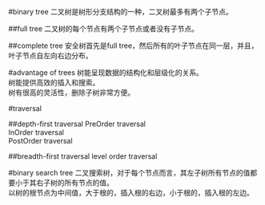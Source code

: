 #binary tree
二叉树是树形分支结构的一种，二叉树最多有两个子节点。  

##full tree
二叉树的每个节点有两个子节点或者没有子节点。  

##complete tree 
安全树首先是full tree，然后所有的叶子节点在同一层，并且，叶子节点自左向右边分布。  


#advantage of trees
树能呈现数据的结构化和层级化的关系。  
树能提供高效的插入和搜索。  
树有很高的灵活性，删除子树非常方便。  


#traversal  

##depth-first traversal
PreOrder traversal  
InOrder traversal  
PostOrder traversal  


##breadth-first traversal
level order traversal  


#binary search tree 
二叉搜索树，对于每个节点而言，其左子树所有节点的值都要小于其右子树的所有节点的值。  
以树的根节点为中间值，大于根的，插入根的右边，小于根的，插入根的左边。  

